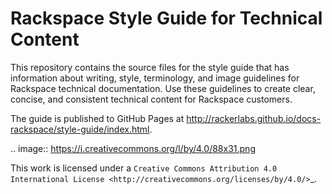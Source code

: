 

# Rackspace Style Guide for Technical Content

This repository contains the source files for the style guide that has
information about writing, style, terminology, and image guidelines for
Rackspace technical documentation. Use these guidelines to create clear,
concise, and consistent technical content for Rackspace customers.

The guide is published to GitHub Pages at
http://rackerlabs.github.io/docs-rackspace/style-guide/index.html.

.. image:: https://i.creativecommons.org/l/by/4.0/88x31.png

This work is licensed under a `Creative Commons Attribution 4.0
International License <http://creativecommons.org/licenses/by/4.0/>`_.
